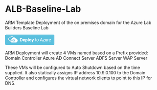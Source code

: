 # ALB-Baseline-Lab
ARM Template Deployment of the on premises domain for the Azure Lab Builders Baseline Lab




<a href="https://portal.azure.com/#create/Microsoft.Template/uri/https%3A%2F%2Fraw.githubusercontent.com%2Frandy2ner%2FALB-Baseline-Lab%2Fmaster%2FALBBaselineLab.json" target="_blank">
    <img src="https://raw.githubusercontent.com/Azure/azure-quickstart-templates/master/1-CONTRIBUTION-GUIDE/images/deploytoazure.png"/>
</a>

ARM Deployment will create 4 VMs named based on a Prefix provided:
Domain Controller
Azure AD Connect Server
ADFS Server
WAP Server

These VMs will be configured to Auto Shutdown based on the time supplied.  It also statically assigns IP address 10.9.0.100 to the Domain Controller and configures the virtual network clients to point to this IP for DNS.
